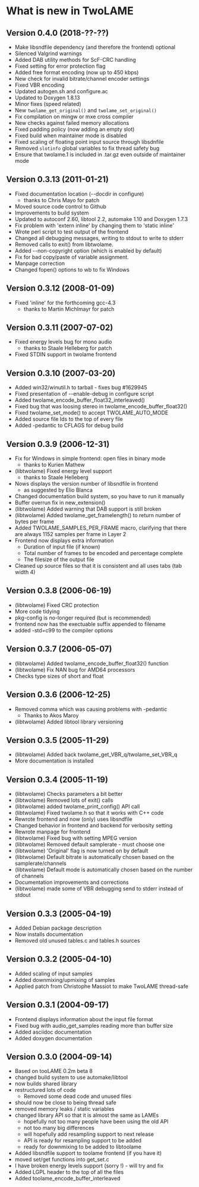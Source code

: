 What is new in TwoLAME
======================

Version 0.4.0 (2018-??-??)
--------------------------
- Make libsndfile dependency (and therefore the frontend) optional
- Silenced Valgrind warnings
- Added DAB utility methods for ScF-CRC handling
- Fixed setting for error protection flag
- Added free format encoding (now up to 450 kbps)
- New check for invalid bitrate/channel encoder settings
- Fixed VBR encoding
- Updated autogen.sh and configure.ac
- Updated to Doxygen 1.8.13
- Minor fixes (speed related)
- New `twolame_get_original()` and `twolame_set_original()`
- Fix compilation on mingw or mxe cross compiler
- New checks against failed memory allocations
- Fixed padding policy (now adding an empty slot)
- Fixed build when maintainer mode is disabled
- Fixed scaling of floating point input source through libsdnfile
- Removed `slotinfo` global variables to fix thread safety bug
- Ensure that twolame.1 is included in .tar.gz even outside of maintainer mode


Version 0.3.13 (2011-01-21)
---------------------------

- Fixed documentation location (--docdir in configure)
   * thanks to Chris Mayo for patch
- Moved source code control to Github
- Improvements to build system
- Updated to autoconf 2.60, libtool 2.2, automake 1.10 and Doxygen 1.7.3
- Fix problem with 'extern inline' by changing them to 'static inline'
- Wrote perl script to test output of the frontend
- Changed all debugging messages, writing to stdout to write to stderr
- Removed calls to exit() from libtwolame.
- Added --non-copyright option (which is enabled by default)
- Fix for bad copy/paste of variable assignment.
- Manpage correction
- Changed fopen() options to wb to fix Windows


Version 0.3.12 (2008-01-09)
---------------------------

- Fixed 'inline' for the forthcoming gcc-4.3
   * thanks to Martin Michlmayr for patch


Version 0.3.11 (2007-07-02)
---------------------------

- Fixed energy levels bug for mono audio
   * thanks to Staale Helleberg for patch
- Fixed STDIN support in twolame frontend


Version 0.3.10 (2007-03-20)
---------------------------

- Added win32/winutil.h to tarball - fixes bug #1629945
- Fixed presentation of --enable-debug in configure script
- Added twolame_encode_buffer_float32_interleaved()
- Fixed bug that was loosing stereo in twolame_encode_buffer_float32()
- Fixed twolame_set_mode() to accept TWOLAME_AUTO_MODE
- Added source file Ids to the top of every file
- Added -pedantic to CFLAGS for debug build



Version 0.3.9 (2006-12-31)
--------------------------

- Fix for Windows in simple frontend: open files in binary mode
   * thanks to Kurien Mathew
- (libtwolame) Fixed energy level support
   * thanks to Staale Helleberg
- Nows displays the version number of libsndfile in frontend
   * as suggested by Elio Blanca
- Changed documentation build system, so you have to run it manually
- Buffer overrun fix in new_extension()
- (libtwolame) Added warning that DAB support is still broken
- (libtwolame) Added twolame_get_framelength() to return number of bytes per frame
- Added TWOLAME_SAMPLES_PER_FRAME macro, clarifying that there are
  always 1152 samples per frame in Layer 2
- Frontend now displays extra information
   * Duration of input file (if known)
   * Total number of frames to be encoded and percentage complete
   * The filesize of the output file
 - Cleaned up source files so that it is consistent and all uses tabs (tab width 4)



Version 0.3.8 (2006-06-19)
--------------------------

- (libtwolame) Fixed CRC protection
- More code tidying
- pkg-config is no-longer required (but is recommended)
- frontend now has the exectuable suffix appended to filename
- added -std=c99 to the compiler options


Version 0.3.7 (2006-05-07)
--------------------------

- (libtwolame) Added twolame_encode_buffer_float32() function
- (libtwolame) Fix NAN bug for AMD64 processors
- Checks type sizes of short and float


Version 0.3.6 (2006-12-25)
--------------------------

- Removed comma which was causing problems with -pedantic
   * Thanks to Akos Maroy
- (libtwolame) Added libtool library versioning


Version 0.3.5 (2005-11-29)
--------------------------

- (libtwolame) Added back twolame_get_VBR_q/twolame_set_VBR_q
- More documentation is installed


Version 0.3.4 (2005-11-19)
--------------------------

- (libtwolame) Checks parameters a bit better
- (libtwolame) Removed lots of exit() calls
- (libtwolame) added twolame_print_config() API call
- (libtwolame) Fixed twolame.h so that it works with C++ code
- Rewrote frontend and now (only) uses libsndfile
- Changed behavior in frontend and backend for verbosity setting
- Rewrote manpage for frontend
- (libtwolame) Fixed bug with setting MPEG version
- (libtwolame) Removed default samplerate - must choose one
- (libtwolame) 'Original' flag is now turned on by default
- (libtwolame) Default bitrate is automatically chosen based on the samplerate/channels
- (libtwolame) Default mode is automatically chosen based on the number of channels
- Documentation improvements and corrections
- (libtwolame) made some of VBR debugging send to stderr instead of stdout


Version 0.3.3 (2005-04-19)
--------------------------

- Added Debian package description
- Now installs documentation
- Removed old unused tables.c and tables.h sources


Version 0.3.2 (2005-04-10)
--------------------------

- Added scaling of input samples
- Added downmixing/upmixing of samples
- Applied patch from Christophe Massiot to make TwoLAME thread-safe


Version 0.3.1 (2004-09-17)
--------------------------

- Frontend displays information about the input file format
- Fixed bug with audio_get_samples reading more than buffer size
- Added asciidoc documentation
- Added doxygen documentation


Version 0.3.0 (2004-09-14)
--------------------------

- Based on tooLAME 0.2m beta 8
- changed build system to use automake/libtool
- now builds shared library
- restructured lots of code
   * Removed some dead code and unused files
- should now be close to being thread safe
- removed memory leaks / static variables
- changed library API so that it is almost the same as LAMEs
   * hopefully not too many people have been using the old API
   * not too many big differences
   * will hopefully add resampling support to next release
   * API is ready for resampling support to be added
   * ready for downmixing to be added to libtoolame
- Added libsndfile support to toolame frontend (if you have it)
- moved set/get functions into get_set.c
- I have broken energy levels support (sorry !) - will try and fix
- Added LGPL header to the top of all the files
- Added toolame_encode_buffer_interleaved


